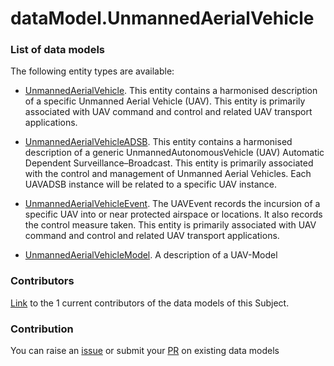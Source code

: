 # dataModel.UnmannedAerialVehicle

### List of data models

The following entity types are available:
- [UnmannedAerialVehicle](https://github.com/smart-data-models/dataModel.UnmannedAerialVehicle/blob/master/UnmannedAerialVehicle/README.md). This entity contains a harmonised description of a specific Unmanned Aerial Vehicle (UAV). This entity is primarily associated with UAV command and control and related UAV transport applications.

- [UnmannedAerialVehicleADSB](https://github.com/smart-data-models/dataModel.UnmannedAerialVehicle/blob/master/UnmannedAerialVehicleADSB/README.md). This entity contains a harmonised description of a generic UnmannedAutonomousVehicle (UAV) Automatic Dependent Surveillance–Broadcast. This entity is primarily associated with the control and management of Unmanned Aerial Vehicles. Each UAVADSB instance will be related to a specific UAV instance.

- [UnmannedAerialVehicleEvent](https://github.com/smart-data-models/dataModel.UnmannedAerialVehicle/blob/master/UnmannedAerialVehicleEvent/README.md). The UAVEvent records the incursion of a specific UAV into or near protected airspace or locations. It also records the control measure taken. This entity is primarily associated with UAV command and control and related UAV transport applications.

- [UnmannedAerialVehicleModel](https://github.com/smart-data-models/dataModel.UnmannedAerialVehicle/blob/master/UnmannedAerialVehicleModel/README.md). A description of a UAV-Model



### Contributors
[Link](https://github.com/smart-data-models/dataModel.UnmannedAerialVehicle/blob/master/CONTRIBUTORS.yaml) to the 1 current contributors of the data models of this Subject.


### Contribution
You can raise an [issue](https://github.com/smart-data-models/dataModel.UnmannedAerialVehicle/issues) or submit your [PR](https://github.com/smart-data-models/dataModel.UnmannedAerialVehicle/pulls) on existing data models
